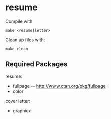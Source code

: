 # resume

Compile with

```
make <resume|letter>
```

Clean up files with:

```
make clean
```


Required Packages
-----------------
resume:
  - fullpage -- http://www.ctan.org/pkg/fullpage
  - color

cover letter:
  - graphicx

